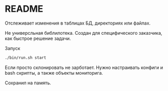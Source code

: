 # README

Отслеживает изменения в таблицах БД, директориях или файлах.

Не универсльная библилотека. Создан для специфического заказчика, как быстрое решение задачи.

Запуск

```bash
./bin/run.sh start
```

Если просто склонировать не зарботает. Нужно настраивать конфиги и bash скрипты, а также объекты мониторига.

Сохранил на память.


